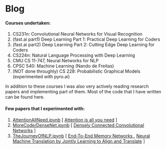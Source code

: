 # Blog
#### Courses undertaken:
1. CS231n: Convolutional Neural Networks for Visual Recognition
2. (fast.ai part1) Deep Learning Part 1: Practical Deep Learning for Coders
3. (fast.ai part2) Deep Learning Part 2: Cutting Edge Deep Learning for Coders
4. CS224n: Natural Language Processing with Deep Learning
5. CMU CS 11-747, Neural Networks for NLP
6. CPSC 540: Machine Learning (Nando de Freitas)
7. (NOT done throughly) CS 228: Probabilistic Graphical Models (experimented with pyro.ai)

In addition to these courses I was also very actively reading research papers and implementing part of them.
Most of the code that I have written can be found here.
#### Few papers that I experimented with:
1. [AttentionAllNeed.ipynb](https://github.com/piyank22/Blog/blob/master/AttentionAllNeed.ipynb) [ [Attention is all you need](https://arxiv.org/abs/1706.03762) ]
2. [MoreCode/DenseNet.ipynb](https://github.com/piyank22/Blog/blob/master/MoreCode/DenseNet.ipynb) [ [Densely Connected Convolutional Networks](https://arxiv.org/pdf/1608.06993.pdf) ]
3. [TheJourneyOfNLP.ipynb](https://github.com/piyank22/Blog/blob/master/TheJourneyOfNLP.ipynb) [ [End-To-End Memory Networks
](https://arxiv.org/abs/1503.08895), [Neural Machine Translation by Jointly Learning to Align and Translate](https://arxiv.org/abs/1409.0473) ]
